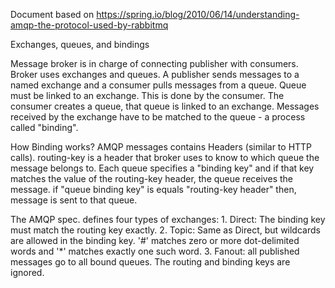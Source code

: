 Document based on https://spring.io/blog/2010/06/14/understanding-amqp-the-protocol-used-by-rabbitmq

Exchanges, queues, and bindings

Message broker is in charge of connecting publisher with consumers.
Broker uses exchanges and queues.
A publisher sends messages to a named exchange and a consumer pulls messages from a queue.
  Queue must be linked to an exchange. This is done by the consumer. The consumer creates a queue, that queue is linked to an exchange.
  Messages received by the exchange have to be matched to the queue - a process called "binding".

  How Binding works?
  AMQP messages contains Headers (similar to HTTP calls).  routing-key is a header that broker uses to know to which queue the message belongs to.
  Each queue specifies a "binding key" and if that key matches the value of the routing-key header, the queue receives the message.
  if "queue binding key" is equals "routing-key header" then, message is sent to that queue.

  The AMQP spec. defines four types of exchanges:
    1. Direct:	The binding key must match the routing key exactly.
    2. Topic: Same as Direct, but wildcards are allowed in the binding key. '#' matches zero or more dot-delimited words and '*' matches exactly one such word.
    3. Fanout: all published messages go to all bound queues. The routing and binding keys are ignored.
    